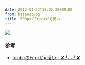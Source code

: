```yaml
---
date: 2012-01-22T18:29:30+09:00
from: hatenablog
title: 500pxのErrorが可愛い
---
```


<p><img src="http://dl.dropbox.com/u/5978869/image/20120122_182631.png" class="frame"/></p>

<div class="section">
    <h3>参考</h3>

<ul>
<li><a href="http://r7kamura.hatenablog.com/entry/2011/11/30/031544">tumblr&#x306E;Error&#x304C;&#x53EF;&#x611B;&#x3044; - &#x2718;&#x2579;&#x25E1;&#x2579;&#x2718;</a></li>
</ul>
</div>
